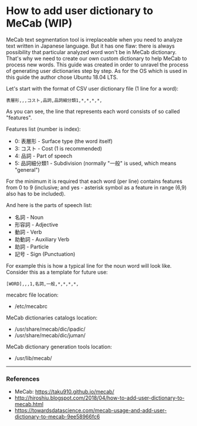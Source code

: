 # How to add user dictionary to MeCab (WIP)

MeCab text segmentation tool is irreplaceable when you need to analyze text written in Japanese language. But it has one flaw: there is always possibility that particular analyzed word won't be in MeCab dictionary. That's why we need to create our own custom dictionary to help MeCab to process new words. This guide was created in order to unravel the process of generating user dictionaries step by step. As for the OS which is used in this guide the author chose Ubuntu 18.04 LTS.

Let's start with the format of CSV user dictionary file (1 line for a word):
```
表層形,,,コスト,品詞,品詞細分類1,*,*,*,*,
```
As you can see, the line that represents each word consists of so called "features".

Features list (number is index):
* 0: 表層形 - Surface type (the word itself)
* 3: コスト - Cost (1 is recommended)
* 4: 品詞 - Part of speech
* 5: 品詞細分類1 - Subdivision (normally "一般" is used, which means "general")

For the minimum it is required that each word (per line) contains features from 0 to 9 (inclusive; and yes - asterisk symbol as a feature in range (6,9) also has to be included).

And here is the parts of speech list:
* 名詞 - Noun
* 形容詞 - Adjective
* 動詞 - Verb
* 助動詞 - Auxiliary Verb
* 助詞 - Particle
* 記号 - Sign (Punctuation)

For example this is how a typical line for the noun word will look like. Consider this as a template for future use:
```
[WORD],,,1,名詞,一般,*,*,*,*,
```

mecabrc file location:
* /etc/mecabrc

MeCab dictionaries catalogs location:
* /usr/share/mecab/dic/ipadic/
* /usr/share/mecab/dic/juman/

MeCab dictionary generation tools location:
* /usr/lib/mecab/

---
### References
* MeCab: https://taku910.github.io/mecab/
* http://hiroshiu.blogspot.com/2018/04/how-to-add-user-dictionary-to-mecab.html
* https://towardsdatascience.com/mecab-usage-and-add-user-dictionary-to-mecab-9ee58966fc6
